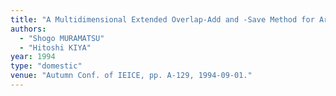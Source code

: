 ```yaml
---
title: "A Multidimensional Extended Overlap-Add and -Save Method for Arbitrary Sampling Lattice Alteration"
authors:
  - "Shogo MURAMATSU"
  - "Hitoshi KIYA"
year: 1994
type: "domestic"
venue: "Autumn Conf. of IEICE, pp. A-129, 1994-09-01."
---
```

